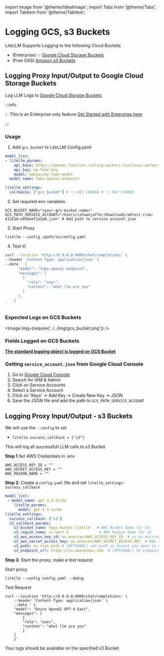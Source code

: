 
import Image from '@theme/IdealImage';
import Tabs from '@theme/Tabs';
import TabItem from '@theme/TabItem';

# Logging GCS, s3 Buckets

LiteLLM Supports Logging to the following Cloud Buckets
- (Enterprise) ✨ [Google Cloud Storage Buckets](#logging-proxy-inputoutput-to-google-cloud-storage-buckets)
- (Free OSS) [Amazon s3 Buckets](#logging-proxy-inputoutput---s3-buckets) 

## Logging Proxy Input/Output to Google Cloud Storage Buckets

Log LLM Logs to [Google Cloud Storage Buckets](https://cloud.google.com/storage?hl=en)

:::info

✨ This is an Enterprise only feature [Get Started with Enterprise here](https://calendly.com/d/4mp-gd3-k5k/litellm-1-1-onboarding-chat)

:::


### Usage

1. Add `gcs_bucket` to LiteLLM Config.yaml
```yaml
model_list:
- litellm_params:
    api_base: https://openai-function-calling-workers.tasslexyz.workers.dev/
    api_key: my-fake-key
    model: openai/my-fake-model
  model_name: fake-openai-endpoint

litellm_settings:
  callbacks: ["gcs_bucket"] # 👈 KEY CHANGE # 👈 KEY CHANGE
```

2. Set required env variables

```shell
GCS_BUCKET_NAME="<your-gcs-bucket-name>"
GCS_PATH_SERVICE_ACCOUNT="/Users/ishaanjaffer/Downloads/adroit-crow-413218-a956eef1a2a8.json" # Add path to service account.json
```

3. Start Proxy

```
litellm --config /path/to/config.yaml
```

4. Test it! 

```bash
curl --location 'http://0.0.0.0:4000/chat/completions' \
--header 'Content-Type: application/json' \
--data ' {
      "model": "fake-openai-endpoint",
      "messages": [
        {
          "role": "user",
          "content": "what llm are you"
        }
      ],
    }
'
```


### Expected Logs on GCS Buckets

<Image img={require('../../img/gcs_bucket.png')} />

### Fields Logged on GCS Buckets

[**The standard logging object is logged on GCS Bucket**](../proxy/logging)


### Getting `service_account.json` from Google Cloud Console

1. Go to [Google Cloud Console](https://console.cloud.google.com/)
2. Search for IAM & Admin
3. Click on Service Accounts
4. Select a Service Account
5. Click on 'Keys' -> Add Key -> Create New Key -> JSON
6. Save the JSON file and add the path to `GCS_PATH_SERVICE_ACCOUNT`


## Logging Proxy Input/Output - s3 Buckets

We will use the `--config` to set 

- `litellm.success_callback = ["s3"]` 

This will log all successfull LLM calls to s3 Bucket

**Step 1** Set AWS Credentials in .env

```shell
AWS_ACCESS_KEY_ID = ""
AWS_SECRET_ACCESS_KEY = ""
AWS_REGION_NAME = ""
```

**Step 2**: Create a `config.yaml` file and set `litellm_settings`: `success_callback`

```yaml
model_list:
 - model_name: gpt-3.5-turbo
    litellm_params:
      model: gpt-3.5-turbo
litellm_settings:
  success_callback: ["s3"]
  s3_callback_params:
    s3_bucket_name: logs-bucket-litellm   # AWS Bucket Name for S3
    s3_region_name: us-west-2              # AWS Region Name for S3
    s3_aws_access_key_id: os.environ/AWS_ACCESS_KEY_ID  # us os.environ/<variable name> to pass environment variables. This is AWS Access Key ID for S3
    s3_aws_secret_access_key: os.environ/AWS_SECRET_ACCESS_KEY  # AWS Secret Access Key for S3
    s3_path: my-test-path # [OPTIONAL] set path in bucket you want to write logs to
    s3_endpoint_url: https://s3.amazonaws.com  # [OPTIONAL] S3 endpoint URL, if you want to use Backblaze/cloudflare s3 buckets
```

**Step 3**: Start the proxy, make a test request

Start proxy

```shell
litellm --config config.yaml --debug
```

Test Request

```shell
curl --location 'http://0.0.0.0:4000/chat/completions' \
    --header 'Content-Type: application/json' \
    --data ' {
    "model": "Azure OpenAI GPT-4 East",
    "messages": [
        {
        "role": "user",
        "content": "what llm are you"
        }
    ]
    }'
```

Your logs should be available on the specified s3 Bucket
